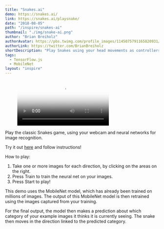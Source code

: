 ```yaml
---
title: "Snakes.ai"
demo: https://snakes.ai/
link: https://snakes.ai/playsnake/
date: "2018-08-05"
path: "/inspire/snakes-ai"
thumbnail: "./img/snake-ai.png"
author: "Brian Breiholz"
authorAvatar: https://pbs.twimg.com/profile_images/1145075791165820931/Yf_pRiDC_400x400.png
authorLink: https://twitter.com/BrianBreiholz
shortDescription: "Play Snakes using your head movements as controllers"
tags:
  - TensorFlow.js
  - MobileNet
layout: "inspire"
---
```


<figure class="video_container">
  <video controls="true" autoplay loop allowfullscreen="true" poster="./img/snake-ai.png">
    <source src="https://snakes.ai/assets/video/snake_cam.mp4" type="video/mp4">
  </video>
</figure>

Play the classic Snakes game, using your webcam and neural networks for image recognition.

Try it out [here](https://snakes.ai/playsnake/) and follow instructions!

How to play:

1. Take one or more images for each direction, by clicking on the areas on the right.
2. Press Train to train the neural net on your images.
3. Press Start to play!

This demo uses the MobileNet model, which has already been trained on millions of images.
The output of this MobileNet model is then retrained using the images captured from your training.

For the final output, the model then makes a prediction
about which category of your example images it thinks it is currently seeing.
The snake then moves in the direction linked to the predicted category.
